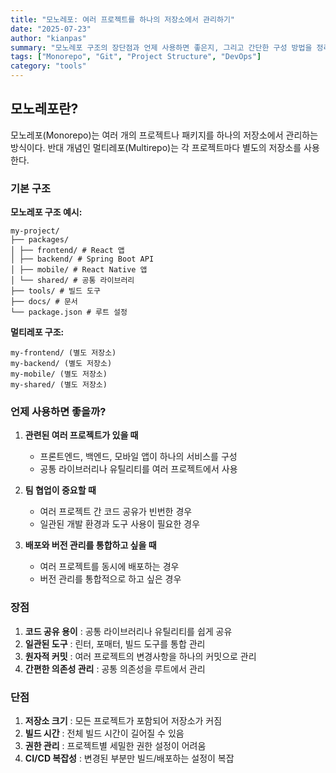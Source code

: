 ```yaml
---
title: "모노레포: 여러 프로젝트를 하나의 저장소에서 관리하기"
date: "2025-07-23"
author: "kianpas"
summary: "모노레포 구조의 장단점과 언제 사용하면 좋은지, 그리고 간단한 구성 방법을 정리했습니다."
tags: ["Monorepo", "Git", "Project Structure", "DevOps"]
category: "tools"
---
```


## 모노레포란?

모노레포(Monorepo)는 여러 개의 프로젝트나 패키지를 하나의 저장소에서 관리하는 방식이다. 반대 개념인 멀티레포(Multirepo)는 각 프로젝트마다 별도의 저장소를 사용한다.

### 기본 구조

**모노레포 구조 예시:**
```
my-project/ 
├── packages/ 
│ ├── frontend/ # React 앱 
│ ├── backend/ # Spring Boot API 
│ ├── mobile/ # React Native 앱 
│ └── shared/ # 공통 라이브러리 
├── tools/ # 빌드 도구 
├── docs/ # 문서 
└── package.json # 루트 설정
```

**멀티레포 구조:**
```
my-frontend/ (별도 저장소) 
my-backend/ (별도 저장소) 
my-mobile/ (별도 저장소) 
my-shared/ (별도 저장소)
```

### 언제 사용하면 좋을까?

1. **관련된 여러 프로젝트가 있을 때**
   - 프론트엔드, 백엔드, 모바일 앱이 하나의 서비스를 구성
   - 공통 라이브러리나 유틸리티를 여러 프로젝트에서 사용

2. **팀 협업이 중요할 때**
   - 여러 프로젝트 간 코드 공유가 빈번한 경우
   - 일관된 개발 환경과 도구 사용이 필요한 경우

3. **배포와 버전 관리를 통합하고 싶을 때**
   - 여러 프로젝트를 동시에 배포하는 경우
   - 버전 관리를 통합적으로 하고 싶은 경우

### 장점
1. **코드 공유 용이** : 공통 라이브러리나 유틸리티를 쉽게 공유
2. **일관된 도구** : 린터, 포매터, 빌드 도구를 통합 관리
3. **원자적 커밋** : 여러 프로젝트의 변경사항을 하나의 커밋으로 관리
4. **간편한 의존성 관리** : 공통 의존성을 루트에서 관리

### 단점
1. **저장소 크기** : 모든 프로젝트가 포함되어 저장소가 커짐
2. **빌드 시간** : 전체 빌드 시간이 길어질 수 있음
3. **권한 관리** : 프로젝트별 세밀한 권한 설정이 어려움
4. **CI/CD 복잡성** : 변경된 부분만 빌드/배포하는 설정이 복잡